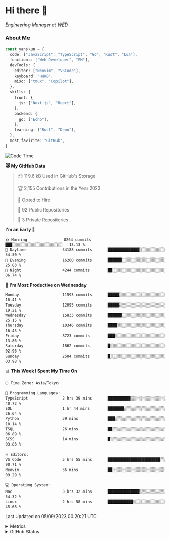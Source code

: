 # Hi there&nbsp;:wave:

<!-- ![Alt text](https://spotify-recently-played-readme.vercel.app/api?user=31kynbuubkiu3r4qh4hjuaglhfay) -->

_Engineering Manager at [WED](https://github.com/wedinc)_

### About Me

```ts
const yanskun = {
  code: ["JavaScript", "TypeScript", "Go", "Rust", "Lua"],
  functions: ["Web Developer", "EM"],
  devTools: {
    editor: ["Neovim", "VSCode"],
    keyboard: "HHKB",
    misc: ["tmux", "Copilot"],
  },
  skills: {
    front: {
      js: ["Nuxt.js", "React"],
    },
    backend: {
      go: ["Echo"],
    },
    learning: ["Rust", "Deno"],
  },
  most_favirite: "GitHub",
}
```

<!--START_SECTION:waka-->
![Code Time](http://img.shields.io/badge/Code%20Time-462%20hrs%2057%20mins-blue)

**🐱 My GitHub Data** 

> 📦 119.6 kB Used in GitHub's Storage 
 > 
> 🏆 2,155 Contributions in the Year 2023
 > 
> 💼 Opted to Hire
 > 
> 📜 92 Public Repositories 
 > 
> 🔑 3 Private Repositories 
 > 
**I'm an Early 🐤** 

```text
🌞 Morning                8264 commits        ███░░░░░░░░░░░░░░░░░░░░░░   13.13 % 
🌆 Daytime                34188 commits       ██████████████░░░░░░░░░░░   54.30 % 
🌃 Evening                16260 commits       ██████░░░░░░░░░░░░░░░░░░░   25.83 % 
🌙 Night                  4244 commits        ██░░░░░░░░░░░░░░░░░░░░░░░   06.74 % 
```
📅 **I'm Most Productive on Wednesday** 

```text
Monday                   11593 commits       █████░░░░░░░░░░░░░░░░░░░░   18.41 % 
Tuesday                  12095 commits       █████░░░░░░░░░░░░░░░░░░░░   19.21 % 
Wednesday                15833 commits       ██████░░░░░░░░░░░░░░░░░░░   25.15 % 
Thursday                 10346 commits       ████░░░░░░░░░░░░░░░░░░░░░   16.43 % 
Friday                   8723 commits        ███░░░░░░░░░░░░░░░░░░░░░░   13.86 % 
Saturday                 1862 commits        █░░░░░░░░░░░░░░░░░░░░░░░░   02.96 % 
Sunday                   2504 commits        █░░░░░░░░░░░░░░░░░░░░░░░░   03.98 % 
```


📊 **This Week I Spent My Time On** 

```text
🕑︎ Time Zone: Asia/Tokyo

💬 Programming Languages: 
TypeScript               2 hrs 39 mins       ██████████░░░░░░░░░░░░░░░   40.72 % 
SQL                      1 hr 44 mins        ███████░░░░░░░░░░░░░░░░░░   26.64 % 
Python                   39 mins             ███░░░░░░░░░░░░░░░░░░░░░░   10.14 % 
TSQL                     26 mins             ██░░░░░░░░░░░░░░░░░░░░░░░   06.89 % 
SCSS                     14 mins             █░░░░░░░░░░░░░░░░░░░░░░░░   03.83 % 

🔥 Editors: 
VS Code                  5 hrs 55 mins       ███████████████████████░░   90.71 % 
Neovim                   36 mins             ██░░░░░░░░░░░░░░░░░░░░░░░   09.29 % 

💻 Operating System: 
Mac                      3 hrs 32 mins       ██████████████░░░░░░░░░░░   54.32 % 
Linux                    2 hrs 58 mins       ███████████░░░░░░░░░░░░░░   45.68 % 
```


 Last Updated on 05/09/2023 00:20:21 UTC
<!--END_SECTION:waka-->

<details>
  <summary>Metrics</summary>
  <img src="https://github.com/yanskun/yanskun/blob/main/github-metrics.svg" alt="Metrics">
</details>

<details>
  <summary>GitHub Status</summary>
  <picture>
    <source media="(prefers-color-scheme: dark)" srcset="https://raw.githubusercontent.com/yanskun/yanskun/master/profile-summary-card-output/nord_dark/0-profile-details.svg">
   <img src="https://raw.githubusercontent.com/yanskun/yanskun/master/profile-summary-card-output/default/0-profile-details.svg">
  </picture>
  <br>
  <picture>
    <source media="(prefers-color-scheme: dark)" srcset="https://raw.githubusercontent.com/yanskun/yanskun/master/profile-summary-card-output/nord_dark/1-repos-per-language.svg">
   <img src="https://raw.githubusercontent.com/yanskun/yanskun/master/profile-summary-card-output/default/1-repos-per-language.svg">
  </picture>
  <picture>
    <source media="(prefers-color-scheme: dark)" srcset="https://raw.githubusercontent.com/yanskun/yanskun/master/profile-summary-card-output/nord_dark/2-most-commit-language.svg">
   <img src="https://raw.githubusercontent.com/yanskun/yanskun/master/profile-summary-card-output/default/2-most-commit-language.svg">
  </picture>
  <br>
  <picture>
    <source media="(prefers-color-scheme: dark)" srcset="https://raw.githubusercontent.com/yanskun/yanskun/master/profile-summary-card-output/nord_dark/3-stats.svg">
   <img src="https://raw.githubusercontent.com/yanskun/yanskun/master/profile-summary-card-output/default/3-stats.svg">
  </picture>
  <picture>
    <source media="(prefers-color-scheme: dark)" srcset="https://raw.githubusercontent.com/yanskun/yanskun/master/profile-summary-card-output/nord_dark/4-productive-time.svg">
   <img src="https://raw.githubusercontent.com/yanskun/yanskun/master/profile-summary-card-output/default/4-productive-time.svg">
  </picture>
</details>
